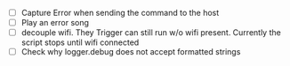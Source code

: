 - [ ] Capture Error when sending the command to the host
- [ ] Play an error song
- [ ] decouple wifi. They Trigger can still run w/o wifi present. Currently the script stops until wifi connected
- [ ] Check why logger.debug does not accept formatted strings
